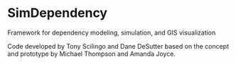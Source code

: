 # SimDependency
Framework for dependency modeling, simulation, and GIS visualization 

Code developed by Tony Scilingo and Dane DeSutter based on the concept and prototype by Michael Thompson and Amanda Joyce.
